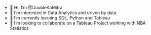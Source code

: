 - 👋 Hi, I’m @DoubleKaMitra
- 👀 I’m interested in Data Analytics and driven by data
- 🌱 I’m currently learning SQL, Python and Tableau
- 💞️ I’m looking to collaborate on a Tableau Project working with NBA Statistics

<!---
DoubleKaMitra/DoubleKaMitra is a ✨ special ✨ repository because its `README.md` (this file) appears on your GitHub profile.
You can click the Preview link to take a look at your changes.
--->
